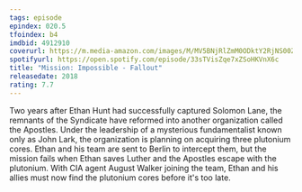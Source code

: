 ```yaml
---
tags: episode
epindex: 020.5
tfoindex: b4
imdbid: 4912910
coverurl: https://m.media-amazon.com/images/M/MV5BNjRlZmM0ODktY2RjNS00ZDdjLWJhZGYtNDljNWZkMGM5MTg0XkEyXkFqcGdeQXVyNjAwMjI5MDk@._V1_SX202_CR0,0,202,300_.jpg
spotifyurl: https://open.spotify.com/episode/33sTVisZqe7xZSoHKVnX6c
title: "Mission: Impossible - Fallout"
releasedate: 2018
rating: 7.7
---
```


Two years after Ethan Hunt had successfully captured Solomon Lane, the remnants of the Syndicate have reformed into another organization called the Apostles. Under the leadership of a mysterious fundamentalist known only as John Lark, the organization is planning on acquiring three plutonium cores. Ethan and his team are sent to Berlin to intercept them, but the mission fails when Ethan saves Luther and the Apostles escape with the plutonium. With CIA agent August Walker joining the team, Ethan and his allies must now find the plutonium cores before it's too late.